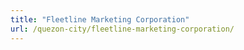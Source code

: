 ```yaml
---
title: "Fleetline Marketing Corporation"
url: /quezon-city/fleetline-marketing-corporation/
---
```

